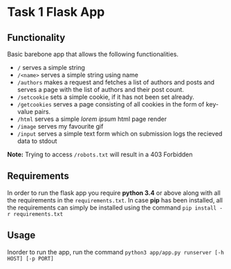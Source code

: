 # Task 1 Flask App 

## Functionality 
Basic barebone app that allows the following functionalities.
* `/` serves a simple string
* `/<name>` serves a simple string using name
* `/authors` makes a request and fetches a list of authors and posts and serves a page with the list of authors and their post count.
* `/setcookie` sets a simple cookie, if it has not been set already.
* `/getcookies` serves a page consisting of all cookies in the form of key-value pairs.
* `/html` serves a simple *lorem ipsum* html page render
* `/image` serves my favourite gif  
* `/input` serves a simple text form which on submission logs the recieved data to stdout

**Note:** Trying to access `/robots.txt` will result in a 403 Forbidden

## Requirements
In order to run the flask app you require **python 3.4** or above along with all the requirements in the `requirements.txt`. In case **pip** has been installed, all the requirements can simply be installed using the command `pip install -r requirements.txt`

## Usage
Inorder to run the app, run the command `python3 app/app.py runserver [-h HOST] [-p PORT]`
